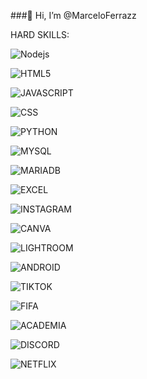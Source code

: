 ###👋 Hi, I’m @MarceloFerrazz

HARD SKILLS:

![Nodejs](https://img.shields.io/badge/Node.js-43853D?style=for-the-badge&logo=node.js&logoColor=black)

![HTML5](https://img.shields.io/badge/HTML5-E34F26?style=for-the-badge&logo=html5&logoColor=white) 

![JAVASCRIPT](https://img.shields.io/badge/JavaScript-323330?style=for-the-badge&logo=javascript&logoColor=F7DF1E) 

![CSS](https://img.shields.io/badge/CSS3-1572B6?style=for-the-badge&logo=css3&logoColor=white)

![PYTHON](https://img.shields.io/badge/Python-14354C?style=for-the-badge&logo=python&logoColor=white)

![MYSQL](	https://img.shields.io/badge/MySQL-00000F?style=for-the-badge&logo=mysql&logoColor=white)

![MARIADB](https://img.shields.io/badge/MariaDB-003545?style=for-the-badge&logo=mariadb&logoColor=white)

![EXCEL](https://img.shields.io/badge/Microsoft_Excel-217346?style=for-the-badge&logo=microsoft-excel&logoColor=white)

![INSTAGRAM](https://img.shields.io/badge/Instagram-E4405F?style=for-the-badge&logo=instagram&logoColor=white)

![CANVA](https://img.shields.io/badge/Canva-%2300C4CC.svg?&style=for-the-badge&logo=Canva&logoColor=white) 

![LIGHTROOM](https://img.shields.io/badge/Adobe%20Lightroom-31A8FF?style=for-the-badge&logo=Adobe%20Lightroom&logoColor=white)

![ANDROID](https://img.shields.io/badge/Android-3DDC84?style=for-the-badge&logo=android&logoColor=white)

![TIKTOK](https://img.shields.io/badge/TikTok-000000?style=for-the-badge&logo=tiktok&logoColor=white)

![FIFA](https://img.shields.io/badge/FIFA-B7312F?style=for-the-badge&logo=fifa&logoColor=white) 

![ACADEMIA](	https://img.shields.io/badge/Academia-fff?style=for-the-badge&logo=academia&logoColor=black) 

![DISCORD](https://img.shields.io/badge/Discord-7289DA?style=for-the-badge&logo=discord&logoColor=white) 

![NETFLIX](https://img.shields.io/badge/Netflix-E50914?style=for-the-badge&logo=netflix&logoColor=white)

![]() ![]() ![]() ![]() ![]() ![]() ![]() 

